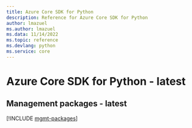 ```yaml
---
title: Azure Core SDK for Python
description: Reference for Azure Core SDK for Python
author: lmazuel
ms.author: lmazuel
ms.data: 11/14/2022
ms.topic: reference
ms.devlang: python
ms.service: core
---
```

# Azure Core SDK for Python - latest

## Management packages - latest
[!INCLUDE [mgmt-packages](core-mgmt-index.md)]